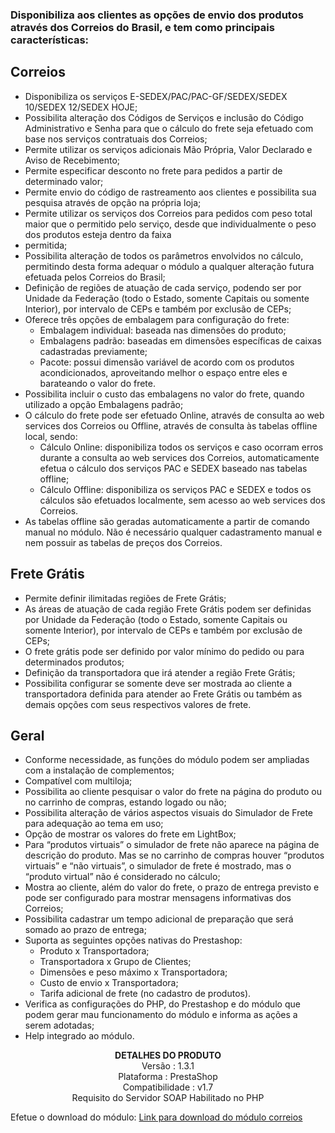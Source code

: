 ### Disponibiliza aos clientes as opções de envio dos produtos através dos Correios do Brasil, e tem como principais características:

## Correios

- Disponibiliza os serviços E-SEDEX/PAC/PAC-GF/SEDEX/SEDEX 10/SEDEX 12/SEDEX HOJE;
- Possibilita alteração dos Códigos de Serviços e inclusão do Código Administrativo e Senha para que o cálculo do frete seja efetuado com base nos serviços contratuais dos Correios;
- Permite utilizar os serviços adicionais Mão Própria, Valor Declarado e Aviso de Recebimento;
- Permite especificar desconto no frete para pedidos a partir de determinado valor;
- Permite envio do código de rastreamento aos clientes e possibilita sua pesquisa através de opção na própria loja;
- Permite utilizar os serviços dos Correios para pedidos com peso total maior que o permitido pelo serviço, desde que individualmente o peso dos produtos esteja dentro da faixa 
- permitida;
- Possibilita alteração de todos os parâmetros envolvidos no cálculo, permitindo desta forma adequar o módulo a qualquer alteração futura efetuada pelos Correios do Brasil;
- Definição de regiões de atuação de cada serviço, podendo ser por Unidade da Federação (todo o Estado, somente Capitais ou somente Interior), por intervalo de CEPs e também por exclusão de CEPs;
- Oferece três opções de embalagem para configuração do frete:
   - Embalagem individual: baseada nas dimensões do produto;
   - Embalagens padrão: baseadas em dimensões específicas de caixas cadastradas previamente;
   - Pacote: possui dimensão variável de acordo com os produtos acondicionados, aproveitando melhor o espaço entre eles e barateando o valor do frete.
- Possibilita incluir o custo das embalagens no valor do frete, quando utilizado a opção Embalagens padrão;
- O cálculo do frete pode ser efetuado Online, através de consulta ao web services dos Correios ou Offline, através de consulta às tabelas offline local, sendo:
   - Cálculo Online: disponibiliza todos os serviços e caso ocorram erros durante a consulta ao web services dos Correios, automaticamente efetua o cálculo dos serviços PAC e SEDEX baseado nas tabelas offline;
   - Cálculo Offline: disponibiliza os serviços PAC e SEDEX e todos os cálculos são efetuados localmente, sem acesso ao web services dos Correios.
- As tabelas offline são geradas automaticamente a partir de comando manual no módulo. Não é necessário qualquer cadastramento manual e nem possuir as tabelas de preços dos Correios.

## Frete Grátis
- Permite definir ilimitadas regiões de Frete Grátis;
- As áreas de atuação de cada região Frete Grátis podem ser definidas por Unidade da Federação (todo o Estado, somente Capitais ou somente Interior), por intervalo de CEPs e também por exclusão de CEPs;
- O frete grátis pode ser definido por valor mínimo do pedido ou para determinados produtos;
- Definição da transportadora que irá atender a região Frete Grátis;
- Possibilita configurar se somente deve ser mostrada ao cliente a transportadora definida para atender ao Frete Grátis ou também as demais opções com seus respectivos valores de frete.

## Geral
- Conforme necessidade, as funções do módulo podem ser ampliadas com a instalação de complementos;
- Compatível com multiloja;
- Possibilita ao cliente pesquisar o valor do frete na página do produto ou no carrinho de compras, estando logado ou não;
- Possibilita alteração de vários aspectos visuais do Simulador de Frete para adequação ao tema em uso;
- Opção de mostrar os valores do frete em LightBox;
- Para “produtos virtuais” o simulador de frete não aparece na página de descrição do produto. Mas se no carrinho de compras houver “produtos virtuais” e “não virtuais”, o simulador de frete é mostrado, mas o “produto virtual” não é considerado no cálculo;
- Mostra ao cliente, além do valor do frete, o prazo de entrega previsto e pode ser configurado para mostrar mensagens informativas dos Correios;
- Possibilita cadastrar um tempo adicional de preparação que será somado ao prazo de entrega;
- Suporta as seguintes opções nativas do Prestashop:
   - Produto x Transportadora;
   - Transportadora x Grupo de Clientes;
   - Dimensões e peso máximo x Transportadora;
   - Custo de envio x Transportadora;
   - Tarifa adicional de frete (no cadastro de produtos).
- Verifica as configurações do PHP, do Prestashop e do módulo que podem gerar mau funcionamento do módulo e informa as ações a serem adotadas;
- Help integrado ao módulo.

<p align="center">
<strong>DETALHES DO PRODUTO</strong> <br>
Versão : 1.3.1 <br>
Plataforma : PrestaShop <br>
Compatibilidade : v1.7 <br>
Requisito do Servidor SOAP Habilitado no PHP <br>
</p>

Efetue o download do módulo:
[Link para download do módulo correios](https://github.com/Andrellopes/customerscpf/archive/refs/tags/2.0.0.zip)
